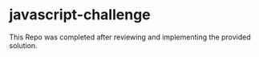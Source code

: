 # javascript-challenge

This Repo was completed after reviewing and implementing the provided solution.

